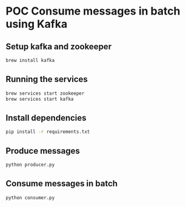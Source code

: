 # POC Consume messages in batch using Kafka

## Setup kafka and zookeeper
```bash
brew install kafka
```

## Running the services
```bash
brew services start zookeeper
brew services start kafka
```

## Install dependencies
```bash
pip install -r requirements.txt
```

## Produce messages

```bash
python producer.py
```
## Consume messages in batch
```bash
python consumer.py
```